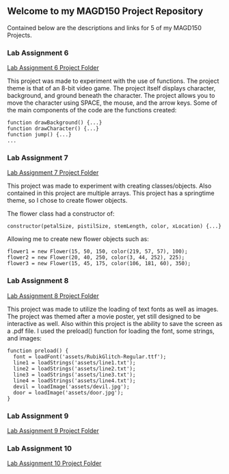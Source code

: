 ## Welcome to my MAGD150 Project Repository

Contained below are the descriptions and links for 5 of my MAGD150 Projects.

### Lab Assignment 6

[Lab Assignment 6 Project Folder](https://github.com/UnstableDiamond/MAGD150-Projects/tree/gh-pages/s22magd150lab06_Cobb)

This project was made to experiment with the use of functions. The project theme is that of an 8-bit video game. The project itself displays character, background, and ground beneath the character. The project allows you to move the character using SPACE, the mouse, and the arrow keys. Some of the main components of the code are the functions created:
```
function drawBackground() {...}
function drawCharacter() {...}
function jump() {...}
...
```

### Lab Assignment 7

[Lab Assignment 7 Project Folder](https://github.com/UnstableDiamond/MAGD150-Projects/tree/gh-pages/s22magd150lab07_Cobb)

This project was made to experiment with creating classes/objects. Also contained in this project are multiple arrays. This project has a springtime theme, so I chose to create flower objects. 

The flower class had a constructor of:
```
constructor(petalSize, pistilSize, stemLength, color, xLocation) {...}
```
Allowing me to create new flower objects such as:
```
flower1 = new Flower(15, 50, 150, color(219, 57, 57), 100);
flower2 = new Flower(20, 40, 250, color(3, 44, 252), 225);
flower3 = new Flower(15, 45, 175, color(106, 181, 60), 350);
```

### Lab Assignment 8

[Lab Assignment 8 Project Folder](https://github.com/UnstableDiamond/MAGD150-Projects/tree/gh-pages/s22magd150lab08_Cobb)

This project was made to utilize the loading of text fonts as well as images. The project was themed after a movie poster, yet still designed to be interactive as well. Also within this project is the ability to save the screen as a .pdf file. 
I used the preload() function for loading the font, some strings, and images:
```
function preload() {
  font = loadFont('assets/RubikGlitch-Regular.ttf');
  line1 = loadStrings('assets/line1.txt');
  line2 = loadStrings('assets/line2.txt');
  line3 = loadStrings('assets/line3.txt');
  line4 = loadStrings('assets/line4.txt');
  devil = loadImage('assets/devil.jpg');
  door = loadImage('assets/door.jpg');
}
```

### Lab Assignment 9

[Lab Assignment 9 Project Folder](https://github.com/UnstableDiamond/MAGD150-Projects/tree/gh-pages/s22magd150lab09_Cobb)

### Lab Assignment 10

[Lab Assignment 10 Project Folder](https://github.com/UnstableDiamond/MAGD150-Projects/tree/gh-pages/s22magd150lab10_Cobb)

